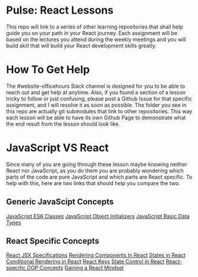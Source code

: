 # Pulse: React Lessons

This repo will link to a series of other learning repositories that shall help guide you on your path in your React journey. Each assignment will be based on the lectures you attend during the weekly meetings and you will build skill that will build your React development skills greatly.

# How To Get Help

The #website-officehours Slack channel is designed for you to be able to reach out and get help at anytime. Also, if you found a section of a lesson tricky to follow or just confusing, please post a Github Issue for that specific assignment, and I will resolve it as soon as possible. The folder you see in this repo are actually git submodules that link to other repositories. This way each lesson will be able to have its own Github Page to demonstrate what the end result from the lesson should look like.

# JavaScript VS React

Since many of you are going through these lesson maybe knowing neither React nor JavaScript, as you do them you are probably wondering which parts of the code are pure JavaScript and which parts are React specific. To help with this, here are two links that should help you compare the two.

## Generic JavaScipt Concepts

[JavaScript ES6 Classes](https://developer.mozilla.org/en-US/docs/Web/JavaScript/Reference/Classes)
[JavaScript Object Initializers](https://developer.mozilla.org/en-US/docs/Web/JavaScript/Reference/Operators/Object_initializer)
[JavaScript Basic Data Types](https://developer.mozilla.org/en-US/docs/Web/JavaScript/Data_structures)

## React Specific Concepts

[React JSX Specifications](https://reactjs.org/docs/introducing-jsx.html)
[Rendering Components In React](https://reactjs.org/docs/rendering-elements.html)
[States in React](https://reactjs.org/docs/state-and-lifecycle.html)
[Conditional Rendering in React](https://reactjs.org/docs/conditional-rendering.html)
[React Keys](https://reactjs.org/docs/lists-and-keys.html)
[State Control in React](https://reactjs.org/docs/lifting-state-up.html)
[React-specific OOP Concepts](https://reactjs.org/docs/composition-vs-inheritance.html)
[Gaining a React Mindset](https://reactjs.org/docs/thinking-in-react.html)
